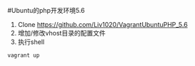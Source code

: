 #Ubuntu的php开发环境5.6

1. Clone https://github.com/Liv1020/VagrantUbuntuPHP_5.6
2. 增加/修改vhost目录的配置文件
3. 执行shell
```
vagrant up
```